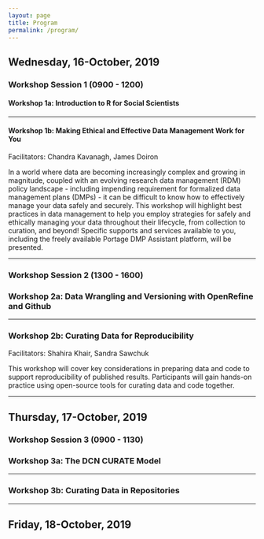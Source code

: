 ```yaml
---
layout: page
title: Program
permalink: /program/
---
```


## Wednesday, 16-October, 2019

### Workshop Session 1 (0900 - 1200)

#### Workshop 1a: Introduction to R for Social Scientists

---
#### Workshop 1b: Making Ethical and Effective Data Management Work for You
Facilitators: Chandra Kavanagh, James Doiron

In a world where data are becoming increasingly complex and growing in magnitude, coupled with an evolving research data management (RDM) policy landscape - including impending requirement for formalized data management plans (DMPs) - it can be difficult to know how to effectively manage your data safely and securely. This workshop will highlight best practices in data management to help you employ strategies for safely and ethically managing your data throughout their lifecycle, from collection to curation, and beyond!  Specific supports and services available to you, including the freely available Portage DMP Assistant platform, will be presented.

---
### Workshop Session 2 (1300 - 1600)

### Workshop 2a: Data Wrangling and Versioning with OpenRefine and Github

---
### Workshop 2b: Curating Data for Reproducibility
Facilitators: Shahira Khair, Sandra Sawchuk

This workshop will cover key considerations in preparing data and code to support reproducibility of published results. Participants will gain hands-on practice using open-source tools for curating data and code together. 

--- 
## Thursday, 17-October, 2019

### Workshop Session 3 (0900 - 1130)

### Workshop 3a: The DCN CURATE Model
---
### Workshop 3b: Curating Data in Repositories

---
## Friday, 18-October, 2019

